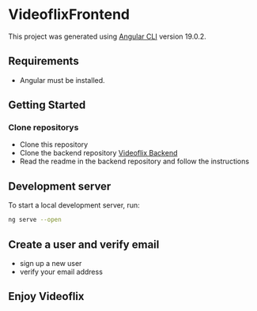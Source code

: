 # VideoflixFrontend

This project was generated using [Angular CLI](https://github.com/angular/angular-cli) version 19.0.2.

## Requirements
* Angular must be installed.

## Getting Started
### Clone repositorys
* Clone this repository
* Clone the backend repository [Videoflix Backend](https://github.com/AntonOsipov99/videoflix_backend/)
* Read the readme in the backend repository and follow the instructions

## Development server

To start a local development server, run:

```bash
ng serve --open
```

## Create a user and verify email
* sign up a new user
* verify your email address

## Enjoy Videoflix
